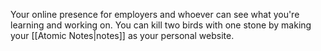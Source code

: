 Your online presence for employers and whoever can see what you're learning and working on. You can kill two birds with one stone by making your [[Atomic Notes|notes]] as your personal website. 